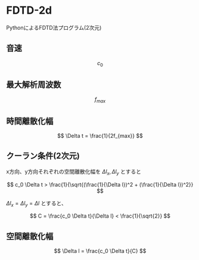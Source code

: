 # FDTD-2d

PythonによるFDTD法プログラム(2次元)

## 音速

$$
c_0
$$

## 最大解析周波数

$$
f_{max}
$$


## 時間離散化幅

$$
\Delta t = \frac{1}{2f_{max}}
$$


## クーラン条件(2次元)

x方向、y方向それぞれの空間離散化幅を $\Delta l_x, \Delta l_y$ とすると

$$
c_0 \Delta t > \frac{1}{\sqrt{(\frac{1}{\Delta l})^2 + (\frac{1}{\Delta l})^2}}
$$

$\Delta l_x = \Delta l_y = \Delta l$ とすると、

$$
C = \frac{c_0 \Delta t}{\Delta l} < \frac{1}{\sqrt{2}}
$$

## 空間離散化幅

$$
\Delta l = \frac{c_0 \Delta t}{C}
$$